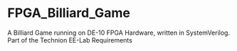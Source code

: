 # FPGA_Billiard_Game
A Billiard Game running on DE-10 FPGA Hardware, written in SystemVerilog. Part of the Technion EE-Lab Requirements
